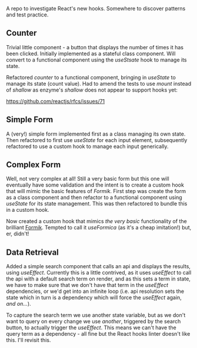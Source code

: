 A repo to investigate React's new hooks. Somewhere to discover patterns and test practice.

## Counter

Trivial little component - a button that displays the number of times it has been clicked. Initially implemented as a stateful class component. Will convert to a functional component using the _useStsate_ hook to manage its state.

Refactored _counter_ to a functional component, bringing in _useState_ to manage its state (count value). Had to amend the tests to use _mount_ instead of _shallow_ as enzyme's _shallow_ does not appear to support hooks yet:

https://github.com/reactjs/rfcs/issues/71

## Simple Form
A (very!) simple form implemented first as a class managing its own state. Then refactored to first use _useState_ for each input element, subsequently refactored to use a custom hook to manage each input generically.

## Complex Form
Well, not very complex at all! Still a very basic form but this one will eventually have some validation and the intent is to create a custom hook that will mimic the basic features of _Formik_. First step was create the form as a class component and then refactor to a functional component using _useState_ for its state management. This was then refactored to bundle this in a custom hook.

Now created a custom hook that mimics _the very basic_ functionality of the brilliant [Formik](https://github.com/jaredpalmer/formik). Tempted to call it _useFormica_ (as it's a cheap imitation!) but, er, didn't!

## Data Retrieval
Added a simple search component that calls an api and displays the results, using _useEffect_. Currently this is a little contrived, as it uses _useEffect_ to call the api with a default search term on render, and as this sets a term in state, we have to make sure that we don't have that term in the _useEffect_ dependencies, or we'd get into an infinite loop (i.e. api resolution sets the state which in turn is a dependency which will force the _useEffect_ again, _and on..._).

To capture the search term we use another state variable, but as we don't want to query on every change we use _another_, triggered by the search button, to actually trigger the _useEffect_. This means we can't have the query term as a dependency - all fine but the React hooks linter doesn't like this. I'll revisit this.

